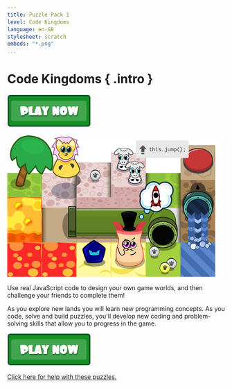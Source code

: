 ```yaml
---
title: Puzzle Pack 1
level: Code Kingdoms
language: en-GB
stylesheet: scratch
embeds: "*.png"
...
```


# Code Kingdoms { .intro }

<a href="http://codekingdoms.com/codeclub"><img src="play.png"></a>

![Code Kingdoms](ck.png)

Use real JavaScript code to design your own game worlds, and then challenge your friends to complete them!

As you explore new lands you will learn new programming concepts. As you code, solve and build puzzles, you'll develop new coding and problem-solving skills that allow you to progress in the game.

<a href="http://codekingdoms.com/codeclub"><img src="play.png"></a>

<a href="CK_Help1.pdf">Click here for help with these puzzles.</a>